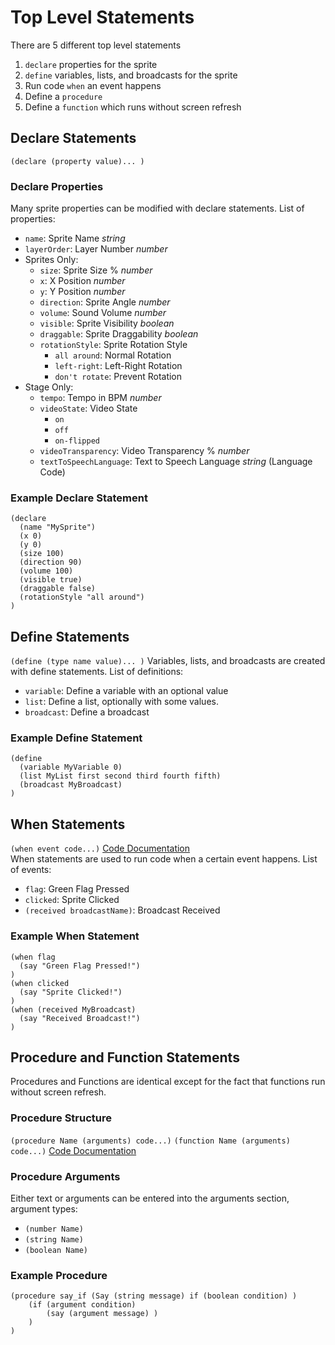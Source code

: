 # Top Level Statements
There are 5 different top level statements
1. `declare` properties for the sprite
2. `define` variables, lists, and broadcasts for the sprite
3. Run code `when` an event happens
4. Define a `procedure`
5. Define a `function` which runs without screen refresh
## Declare Statements
`(declare (property value)... )`
### Declare Properties
Many sprite properties can be modified with declare statements. List of properties:
* `name`: Sprite Name *string*
* `layerOrder`: Layer Number *number*
* Sprites Only:
  * `size`: Sprite Size % *number*
  * `x`: X Position *number*
  * `y`: Y Position *number*
  * `direction`: Sprite Angle *number*
  * `volume`: Sound Volume *number*
  * `visible`: Sprite Visibility *boolean*
  * `draggable`: Sprite Draggability *boolean*
  * `rotationStyle`: Sprite Rotation Style
    - `all around`: Normal Rotation
    - `left-right`: Left-Right Rotation
    - `don't rotate`: Prevent Rotation
* Stage Only:
  * `tempo`: Tempo in BPM *number*
  * `videoState`: Video State
    - `on`
    - `off`
    - `on-flipped`
  * `videoTransparency`: Video Transparency % *number*
  * `textToSpeechLanguage`: Text to Speech Language *string* (Language Code)
### Example Declare Statement
```
(declare
  (name "MySprite")
  (x 0)
  (y 0)
  (size 100)
  (direction 90)
  (volume 100)
  (visible true)
  (draggable false)
  (rotationStyle "all around")
)
```
## Define Statements
`(define (type name value)... )`
Variables, lists, and broadcasts are created with define statements. List of definitions:
* `variable`: Define a variable with an optional value
* `list`: Define a list, optionally with some values.
* `broadcast`: Define a broadcast
### Example Define Statement
```
(define
  (variable MyVariable 0)
  (list MyList first second third fourth fifth)
  (broadcast MyBroadcast)
)
```
## When Statements
`(when event code...)`
[Code Documentation](CODE.md)  
When statements are used to run code when a certain event happens. List of events:
* `flag`: Green Flag Pressed
* `clicked`: Sprite Clicked
* `(received broadcastName)`: Broadcast Received
### Example When Statement
```
(when flag
  (say "Green Flag Pressed!")
)
(when clicked
  (say "Sprite Clicked!")
)
(when (received MyBroadcast)
  (say "Received Broadcast!")
)
```
## Procedure and Function Statements
Procedures and Functions are identical except for the fact that functions run without screen
refresh.
### Procedure Structure
`(procedure Name (arguments) code...)`
`(function Name (arguments) code...)`
[Code Documentation](CODE.md)  
### Procedure Arguments
Either text or arguments can be entered into the arguments section, argument types:
* `(number Name)`
* `(string Name)`
* `(boolean Name)`
### Example Procedure
```
(procedure say_if (Say (string message) if (boolean condition) )
    (if (argument condition)
        (say (argument message) )
    )
)
```
